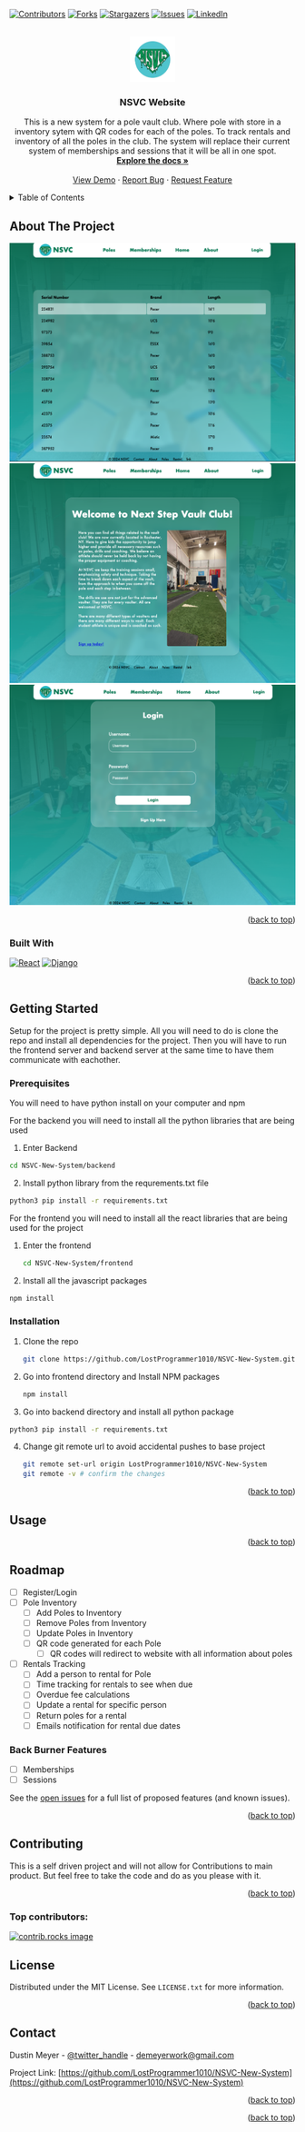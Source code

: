 
<a id="readme-top"></a>

[![Contributors][contributors-shield]][contributors-url]
[![Forks][forks-shield]][forks-url]
[![Stargazers][stars-shield]][stars-url]
[![Issues][issues-shield]][issues-url]
[![LinkedIn][linkedin-shield]][linkedin-url]



<br />
<div align="center">
  <a href="https://github.com/LostProgrammer1010/NSVC-New-System">
    <img src="./frontend/src/assets/NSVC_Logo.png" alt="Logo" width="80" height="80">
  </a>

<h3 align="center">NSVC Website</h3>

  <p align="center">
    This is a new system for a pole vault club. Where pole with store in a inventory sytem with QR codes for each of the poles. To track rentals and inventory of all the poles in the club. The system will replace their current system of memberships and sessions that it will be all in one spot.
    <br />
    <a href="https://github.com/LostProgrammer1010/NSVC-New-System"><strong>Explore the docs »</strong></a>
    <br />
    <br />
    <a href="https://github.com/LostProgrammer1010/NSVC-New-System">View Demo</a>
    ·
    <a href="https://github.com/LostProgrammer1010/NSVC-New-System/issues/new?labels=bug&template=bug-report---.md">Report Bug</a>
    ·
    <a href="https://github.com/LostProgrammer1010/NSVC-New-System/issues/new?labels=enhancement&template=feature-request---.md">Request Feature</a>
  </p>
</div>



<!-- TABLE OF CONTENTS -->
<details>
  <summary>Table of Contents</summary>
  <ol>
    <li>
      <a href="#about-the-project">About The Project</a>
      <ul>
        <li><a href="#built-with">Built With</a></li>
      </ul>
    </li>
    <li>
      <a href="#getting-started">Getting Started</a>
      <ul>
        <li><a href="#prerequisites">Prerequisites</a></li>
        <li><a href="#installation">Installation</a></li>
      </ul>
    </li>
    <li><a href="#usage">Usage</a></li>
    <li><a href="#roadmap">Roadmap</a></li>
    <li><a href="#contributing">Contributing</a></li>
    <li><a href="#license">License</a></li>
    <li><a href="#contact">Contact</a></li>
    <li><a href="#acknowledgments">Acknowledgments</a></li>
  </ol>
</details>



<!-- ABOUT THE PROJECT -->
## About The Project

<img src="./images_readme/Screenshot.png"/>
<img src="./images_readme/Screenshot1.png"/>
<img src="./images_readme/Screenshot2.png"/>

<p align="right">(<a href="#readme-top">back to top</a>)</p>



### Built With

[![React][React.js]][React-url]
[![Django][Django.py]][Django-url]

<p align="right">(<a href="#readme-top">back to top</a>)</p>



<!-- GETTING STARTED -->
## Getting Started

Setup for the project is pretty simple. All you will need to do is clone the repo and install all dependencies for the project. Then you will have to run the frontend server and backend server at the same time to have them communicate with eachother.

### Prerequisites

You will need to have python install on your computer and npm

For the backend you will need to install all the python libraries that are being used
1. Enter Backend
  ```sh
  cd NSVC-New-System/backend
  ```
2. Install python library from the requrements.txt file
  ```sh
  python3 pip install -r requirements.txt
  ```

For the frontend you will need to install all the react libraries that are being used for the project
1. Enter the frontend
   ```sh
   cd NSVC-New-System/frontend
   ```
2. Install all the javascript packages
  ```sh
  npm install
  ```

### Installation

1. Clone the repo
   ```sh
   git clone https://github.com/LostProgrammer1010/NSVC-New-System.git
   ```
2. Go into frontend directory and Install NPM packages
   ```sh
   npm install
   ```
3. Go into backend directory and install all python package
  ```sh
  python3 pip install -r requirements.txt
  ```
4. Change git remote url to avoid accidental pushes to base project
   ```sh
   git remote set-url origin LostProgrammer1010/NSVC-New-System
   git remote -v # confirm the changes
   ```

<p align="right">(<a href="#readme-top">back to top</a>)</p>



<!-- USAGE EXAMPLES -->
## Usage


<p align="right">(<a href="#readme-top">back to top</a>)</p>



<!-- ROADMAP -->
## Roadmap

- [ ] Register/Login
- [ ] Pole Inventory
  - [ ] Add Poles to Inventory
  - [ ] Remove Poles from Inventory
  - [ ] Update Poles in Inventory
  - [ ] QR code generated for each Pole
    - [ ] QR codes will redirect to website with all information about poles 
- [ ] Rentals Tracking
    - [ ] Add a person to rental for Pole
    - [ ] Time tracking for rentals to see when due
    - [ ] Overdue fee calculations
    - [ ] Update a rental for specific person
    - [ ] Return poles for a rental
    - [ ] Emails notification for rental due dates

### Back Burner Features 
- [ ] Memberships
- [ ] Sessions

See the [open issues](https://github.com/LostProgrammer1010/NSVC-New-System/issues) for a full list of proposed features (and known issues).

<p align="right">(<a href="#readme-top">back to top</a>)</p>



<!-- CONTRIBUTING -->
## Contributing

This is a self driven project and will not allow for Contributions to main product. But feel free to take the code and do as you please with it.

<p align="right">(<a href="#readme-top">back to top</a>)</p>

### Top contributors:

<a href="https://github.com/LostProgrammer1010/NSVC-New-System/graphs/contributors">
  <img src="https://contrib.rocks/image?repo=LostProgrammer1010/NSVC-New-System" alt="contrib.rocks image" />
</a>



<!-- LICENSE -->
## License

Distributed under the MIT License. See `LICENSE.txt` for more information.

<p align="right">(<a href="#readme-top">back to top</a>)</p>



<!-- CONTACT -->
## Contact

Dustin Meyer - [@twitter_handle](https://twitter.com/twitter_handle) - demeyerwork@gmail.com

Project Link: [https://github.com/LostProgrammer1010/NSVC-New-System](https://github.com/LostProgrammer1010/NSVC-New-System)

<p align="right">(<a href="#readme-top">back to top</a>)</p>



<p align="right">(<a href="#readme-top">back to top</a>)</p>



<!-- MARKDOWN LINKS & IMAGES -->
<!-- https://www.markdownguide.org/basic-syntax/#reference-style-links -->
[contributors-shield]: https://img.shields.io/github/contributors/LostProgrammer1010/NSVC-New-System.svg?style=for-the-badge
[contributors-url]: https://github.com/LostProgrammer1010/NSVC-New-System/graphs/contributors
[forks-shield]: https://img.shields.io/github/forks/LostProgrammer1010/NSVC-New-System.svg?style=for-the-badge
[forks-url]: https://github.com/LostProgrammer1010/NSVC-New-System/network/members
[stars-shield]: https://img.shields.io/github/stars/LostProgrammer1010/NSVC-New-System.svg?style=for-the-badge
[stars-url]: https://github.com/LostProgrammer1010/NSVC-New-System/stargazers
[issues-shield]: https://img.shields.io/github/issues/LostProgrammer1010/NSVC-New-System.svg?style=for-the-badge
[issues-url]: https://github.com/LostProgrammer1010/NSVC-New-System/issues
[license-shield]: https://img.shields.io/github/license/LostProgrammer1010/NSVC-New-System.svg?style=for-the-badge
[license-url]: https://github.com/LostProgrammer1010/NSVC-New-System/blob/master/LICENSE.txt
[linkedin-shield]: https://img.shields.io/badge/-LinkedIn-black.svg?style=for-the-badge&logo=linkedin&colorB=555
[linkedin-url]: https://linkedin.com/in/dustin-meyer
[product-screenshot]: images/screenshot.png
[React.js]: https://img.shields.io/badge/React-20232A?style=for-the-badge&logo=react&logoColor=61DAFB
[React-url]: https://reactjs.org/
[Django.py]: https://img.shields.io/badge/Django-092E20?style=for-the-badge&logo=django&logoColor=green
[Django-url]: https://www.djangoproject.com/

